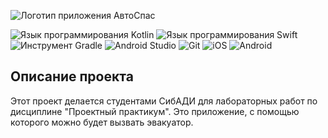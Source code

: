 ![Логотип приложения АвтоСпас](https://github.com/user-attachments/assets/0fd8e531-da1f-49aa-98b3-4e8fdf09c66e)

![Язык программирования Kotlin](https://img.shields.io/badge/kotlin-%237F52FF.svg?style=for-the-badge&logo=kotlin&logoColor=white) ![Язык программирования Swift](https://img.shields.io/badge/swift-F54A2A?style=for-the-badge&logo=swift&logoColor=white) ![Инструмент Gradle](https://img.shields.io/badge/Gradle-02303A.svg?style=for-the-badge&logo=Gradle&logoColor=white) ![Android Studio](https://img.shields.io/badge/android%20studio-346ac1?style=for-the-badge&logo=android%20studio&logoColor=white) ![Git](https://img.shields.io/badge/git-%23F05033.svg?style=for-the-badge&logo=git&logoColor=white) 
![iOS](https://img.shields.io/badge/iOS-000000?style=for-the-badge&logo=ios&logoColor=white) ![Android](https://img.shields.io/badge/Android-3DDC84?style=for-the-badge&logo=android&logoColor=white)

## Описание проекта
Этот проект делается студентами СибАДИ для лабораторных работ по дисциплине "Проектный практикум". Это приложение, с помощью которого можно будет вызвать эвакуатор.

